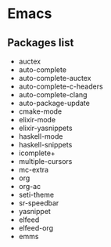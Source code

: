 # Emacs

## Packages list
- auctex
- auto-complete
- auto-complete-auctex
- auto-complete-c-headers
- auto-complete-clang
- auto-package-update
- cmake-mode
- elixir-mode
- elixir-yasnippets
- haskell-mode
- haskell-snippets
- icomplete+
- multiple-cursors
- mc-extra
- org
- org-ac
- seti-theme
- sr-speedbar
- yasnippet
- elfeed
- elfeed-org
- emms
